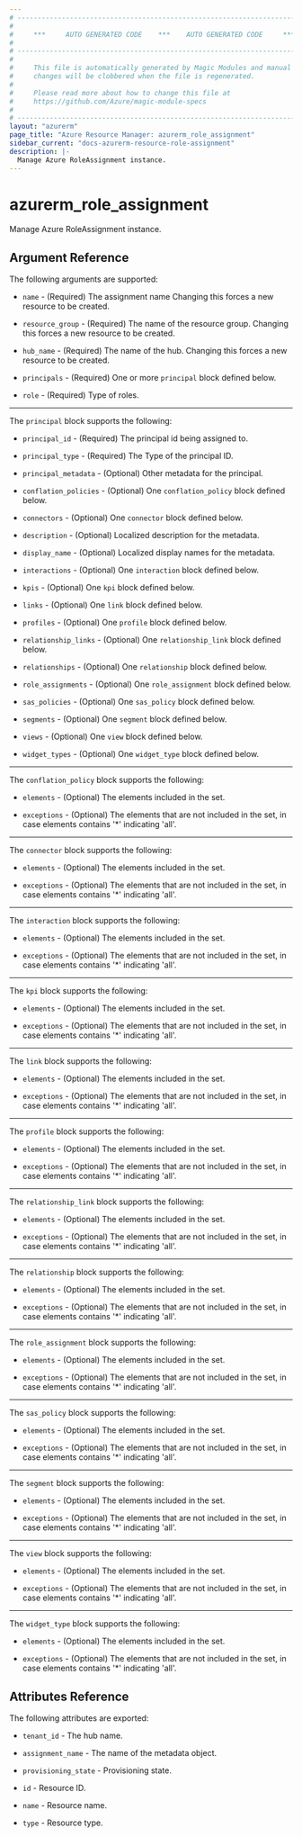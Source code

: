 ```yaml
---
# ----------------------------------------------------------------------------
#
#     ***     AUTO GENERATED CODE    ***    AUTO GENERATED CODE     ***
#
# ----------------------------------------------------------------------------
#
#     This file is automatically generated by Magic Modules and manual
#     changes will be clobbered when the file is regenerated.
#
#     Please read more about how to change this file at
#     https://github.com/Azure/magic-module-specs
#
# ----------------------------------------------------------------------------
layout: "azurerm"
page_title: "Azure Resource Manager: azurerm_role_assignment"
sidebar_current: "docs-azurerm-resource-role-assignment"
description: |-
  Manage Azure RoleAssignment instance.
---
```


# azurerm_role_assignment

Manage Azure RoleAssignment instance.


## Argument Reference

The following arguments are supported:

* `name` - (Required) The assignment name Changing this forces a new resource to be created.

* `resource_group` - (Required) The name of the resource group. Changing this forces a new resource to be created.

* `hub_name` - (Required) The name of the hub. Changing this forces a new resource to be created.

* `principals` - (Required) One or more `principal` block defined below.

* `role` - (Required) Type of roles.

---

The `principal` block supports the following:

* `principal_id` - (Required) The principal id being assigned to.

* `principal_type` - (Required) The Type of the principal ID.

* `principal_metadata` - (Optional) Other metadata for the principal.

* `conflation_policies` - (Optional) One `conflation_policy` block defined below.

* `connectors` - (Optional) One `connector` block defined below.

* `description` - (Optional) Localized description for the metadata.

* `display_name` - (Optional) Localized display names for the metadata.

* `interactions` - (Optional) One `interaction` block defined below.

* `kpis` - (Optional) One `kpi` block defined below.

* `links` - (Optional) One `link` block defined below.

* `profiles` - (Optional) One `profile` block defined below.

* `relationship_links` - (Optional) One `relationship_link` block defined below.

* `relationships` - (Optional) One `relationship` block defined below.

* `role_assignments` - (Optional) One `role_assignment` block defined below.

* `sas_policies` - (Optional) One `sas_policy` block defined below.

* `segments` - (Optional) One `segment` block defined below.

* `views` - (Optional) One `view` block defined below.

* `widget_types` - (Optional) One `widget_type` block defined below.

---

The `conflation_policy` block supports the following:

* `elements` - (Optional) The elements included in the set.

* `exceptions` - (Optional) The elements that are not included in the set, in case elements contains '*' indicating 'all'.

---

The `connector` block supports the following:

* `elements` - (Optional) The elements included in the set.

* `exceptions` - (Optional) The elements that are not included in the set, in case elements contains '*' indicating 'all'.

---

The `interaction` block supports the following:

* `elements` - (Optional) The elements included in the set.

* `exceptions` - (Optional) The elements that are not included in the set, in case elements contains '*' indicating 'all'.

---

The `kpi` block supports the following:

* `elements` - (Optional) The elements included in the set.

* `exceptions` - (Optional) The elements that are not included in the set, in case elements contains '*' indicating 'all'.

---

The `link` block supports the following:

* `elements` - (Optional) The elements included in the set.

* `exceptions` - (Optional) The elements that are not included in the set, in case elements contains '*' indicating 'all'.

---

The `profile` block supports the following:

* `elements` - (Optional) The elements included in the set.

* `exceptions` - (Optional) The elements that are not included in the set, in case elements contains '*' indicating 'all'.

---

The `relationship_link` block supports the following:

* `elements` - (Optional) The elements included in the set.

* `exceptions` - (Optional) The elements that are not included in the set, in case elements contains '*' indicating 'all'.

---

The `relationship` block supports the following:

* `elements` - (Optional) The elements included in the set.

* `exceptions` - (Optional) The elements that are not included in the set, in case elements contains '*' indicating 'all'.

---

The `role_assignment` block supports the following:

* `elements` - (Optional) The elements included in the set.

* `exceptions` - (Optional) The elements that are not included in the set, in case elements contains '*' indicating 'all'.

---

The `sas_policy` block supports the following:

* `elements` - (Optional) The elements included in the set.

* `exceptions` - (Optional) The elements that are not included in the set, in case elements contains '*' indicating 'all'.

---

The `segment` block supports the following:

* `elements` - (Optional) The elements included in the set.

* `exceptions` - (Optional) The elements that are not included in the set, in case elements contains '*' indicating 'all'.

---

The `view` block supports the following:

* `elements` - (Optional) The elements included in the set.

* `exceptions` - (Optional) The elements that are not included in the set, in case elements contains '*' indicating 'all'.

---

The `widget_type` block supports the following:

* `elements` - (Optional) The elements included in the set.

* `exceptions` - (Optional) The elements that are not included in the set, in case elements contains '*' indicating 'all'.

## Attributes Reference

The following attributes are exported:

* `tenant_id` - The hub name.

* `assignment_name` - The name of the metadata object.

* `provisioning_state` - Provisioning state.

* `id` - Resource ID.

* `name` - Resource name.

* `type` - Resource type.
